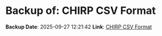 # Backup of: CHIRP CSV Format

**Backup Date**: 2025-09-27 12:21:42
**Link**: [CHIRP CSV Format](https://przemienniki.net/export/chirp.csv?band=2m,70cm&country=pl&onlyworking=true)
